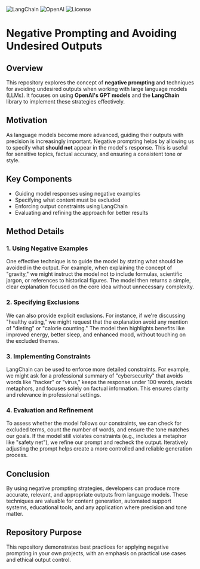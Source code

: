 ![LangChain](https://img.shields.io/badge/LangChain-Enabled-blueviolet) ![OpenAI](https://img.shields.io/badge/OpenAI-GPT--4-success) ![License](https://img.shields.io/badge/License-MIT-green)

# Negative Prompting and Avoiding Undesired Outputs

## Overview
This repository explores the concept of **negative prompting** and techniques for avoiding undesired outputs when working with large language models (LLMs). It focuses on using **OpenAI's GPT models** and the **LangChain** library to implement these strategies effectively.

## Motivation
As language models become more advanced, guiding their outputs with precision is increasingly important. Negative prompting helps by allowing us to specify what **should not** appear in the model's response. This is useful for sensitive topics, factual accuracy, and ensuring a consistent tone or style.

## Key Components
- Guiding model responses using negative examples
- Specifying what content must be excluded
- Enforcing output constraints using LangChain
- Evaluating and refining the approach for better results

## Method Details

### 1. Using Negative Examples
One effective technique is to guide the model by stating what should be avoided in the output. For example, when explaining the concept of "gravity," we might instruct the model not to include formulas, scientific jargon, or references to historical figures. The model then returns a simple, clear explanation focused on the core idea without unnecessary complexity.

### 2. Specifying Exclusions
We can also provide explicit exclusions. For instance, if we're discussing "healthy eating," we might request that the explanation avoid any mention of "dieting" or "calorie counting." The model then highlights benefits like improved energy, better sleep, and enhanced mood, without touching on the excluded themes.

### 3. Implementing Constraints
LangChain can be used to enforce more detailed constraints. For example, we might ask for a professional summary of "cybersecurity" that avoids words like "hacker" or "virus," keeps the response under 100 words, avoids metaphors, and focuses solely on factual information. This ensures clarity and relevance in professional settings.

### 4. Evaluation and Refinement
To assess whether the model follows our constraints, we can check for excluded terms, count the number of words, and ensure the tone matches our goals. If the model still violates constraints (e.g., includes a metaphor like "safety net"), we refine our prompt and recheck the output. Iteratively adjusting the prompt helps create a more controlled and reliable generation process.

## Conclusion
By using negative prompting strategies, developers can produce more accurate, relevant, and appropriate outputs from language models. These techniques are valuable for content generation, automated support systems, educational tools, and any application where precision and tone matter.

## Repository Purpose
This repository demonstrates best practices for applying negative prompting in your own projects, with an emphasis on practical use cases and ethical output control.
